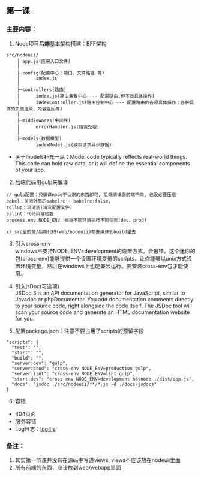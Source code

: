 ## 第一课

### 主要内容：

1. Node项目**后端**基本架构搭建：BFF架构
```
src/nodeuii/
    │ app.js(应用入口文件)
    │
    ├─config(配置中心：端口、文件路径 等)
    │      index.js
    │
    ├─controllers(路由)
    │      index.js(路由集散中心 --- 配置路由,但不做具体操作)
    │      indexController.js(路由控制中心 --- 配置路由的各项具体操作：各种具体的页面渲染、内容返回等)
    │
    ├─middlewares(中间件)
    │      errorHandler.js(错误处理)
    │
    ├─models(数据模型)
           indexModel.js(模拟请求异步数据)
```
- 关于models补充一点：Model code typically reflects real-world things. This code can hold raw data, or it will define the essential components of your app.


2. 后端代码用gulp来编译
```
// gulp配置：只编译node不认识的东西即可, 后端编译跟前端不同, 也没必要压缩
babel：关闭外部的babelrc - babelrc:false, 
rollup：流清洗(清洗配置文件)
eslint：代码风格检查
process.env.NODE_ENV：根据不同环境执行不同任务(dev、prod)

// src里的前/后端代码(web/nodeuii)都要编译到build里去
```

3. 引入cross-env    
windows不支持NODE_ENV=development的设置方式。会报错。这个迷你的包(cross-env)能够提供一个设置环境变量的scripts，让你能够以unix方式设置环境变量，然后在windows上也能兼容运行。要安装cross-env包才能使用。


4. 引入jsDoc(可选项)     
JSDoc 3 is an API documentation generator for JavaScript, similar to Javadoc or phpDocumentor. You add documentation comments directly to your source code, right alongside the code itself. The JSDoc tool will scan your source code and generate an HTML documentation website for you.


5. 配置package.json：注意不要占用了scripts的预留字段
```
"scripts": {
  "test": "",
  "start": "",
  "build": "",
  "server:dev": "gulp",
  "server:prod": "cross-env NODE_ENV=production gulp",
  "server:lint": "cross-env NODE_ENV=lint gulp",
  "start:dev": "cross-env NODE_ENV=development hotnode ./dist/app.js",
  "docs": "jsdoc ./src/nodeuii/**/*.js -d ./docs/jsdocs"
}
```


6. 容错
- 404页面
- 服务容错
- Log日志：[log4js](https://github.com/log4js-node/log4js-node)



### 备注：
1. 其实第一节课并没有在源码中写道views, views不应该放在nodeuii里面
2. 所有前端的东西，应该放到web/webapp里面